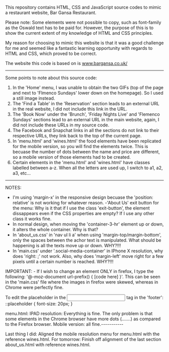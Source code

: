This repository contains HTML, CSS and JavaScript source codes to mimic a restaurant website, Bar Gansa Restaurant.

Please note: Some elements were not possible to copy, such as font-family as the Oswald text has to be paid for. However, the purpose of this is to show the current extent of my knowledge of HTML and CSS principles.

My reason for choosing to mimic this website is that it was a good challenge for me and seemed like a fantastic learning opportunity with regards to HTML and CSS, which proved to be correct.

The website this code is based on is www.bargansa.co.uk/

---

Some points to note about this source code:

1. In the 'Home' menu, I was unable to obtain the two GIFs (top of the page and next to 'Flmenco Sundays' lower down on the homepage). So I used a still image instead.
2. The 'Find a Table' in the 'Reservation' section leads to an external URL in the real website, I did not include this link in the URL.
3. The 'Book Now' under the 'Brunch', 'Friday Nights Live' and 'Flemenco Sundays' sections lead to an external URL in the main website, again, I did not include these URLs in my source code.
4. The Facebook and Snapchat links in all the sections do not link to their respective URLs, they link back to the top of the current page.
5. In 'menu.html' and 'wines.html' the food elements have been replicated for the mobile version, so you will find the elements twice. This is becuase the number of dots between the name and price are different, so a mobile version of those elements had to be created.
6. Certain elements in the 'menu.html' and 'wines.html' have classes labelled between a-z. When all the letters are used up, I switch to a1, a2, a3, etc...

---

NOTES:

- I'm using 'margin-x' in the responsive design becuase the 'position: relative' is not working for whatever reason.
  -'About Us' exit button for the menu:
  Why is it that if I use the class 'exit-button', the element dissappears even if the CSS properties are empty? If I use any other class
  it works fine.
- In normal design, when moving the 'container-3-hr' element up or down, it alters the whole container. Why is that?
- In 'about_us.css' in 'nav ul li a' when using 'margin-top/margin-bottom', only the spaces between the achor text is manipulated. What should be happening is all the texts move up or down. WHY?!!!
- In 'main.css' under '.social-media-container' in IPhone X resolution, why does 'right: ;' not work. Also, why does 'margin-left' move right for a few pixels until a certain number is reached. WHY?!!!

IMPORTANT: - If I wish to change an element ONLY in firefox, I type the following:
'@-moz-document url-prefix() { [code here] }'. This can be seen in the 'main.css' file where the images in firefox were skewed, whereas in Chrome were perfectly fine.

To edit the placeholder in the <input> tag in the 'footer':
::placeholder { font-size: 20px; }

menu.html:
IPAD resolution: Everything is fine. The only problem is that some elements in the Chrome browser have more dots (.......) as compared to the Firefox browser.
Mobile version: all fine.-----------

Last thing I did: Aligned the mobile resolution menu for menu.html with the reference wines.html.
For tomorrow: Finish off alignment of the last section about_us.html with reference wines.html.
